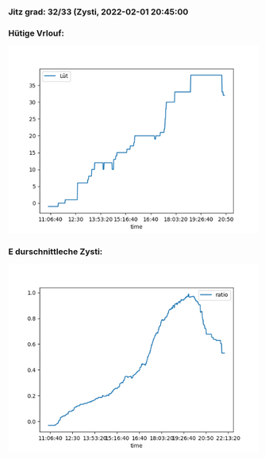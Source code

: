 ### Jitz grad: 32/33 (Zysti, 2022-02-01 20:45:00

### Hütige Vrlouf:
![Graph](Today.png)

### E durschnittleche Zysti:
![Graph](Zysti.png)